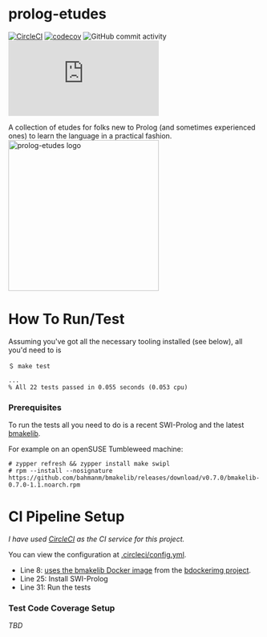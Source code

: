 # prolog-etudes

[![CircleCI](https://dl.circleci.com/status-badge/img/circleci/UMKeFZ8ns9T9vi5aquTfVT/GmMZi7fYoEtn4APsVdADde/tree/main.svg?style=svg&circle-token=357dc9c7b5626a1481100a8b3128a552a29def93)](https://dl.circleci.com/status-badge/redirect/circleci/UMKeFZ8ns9T9vi5aquTfVT/GmMZi7fYoEtn4APsVdADde/tree/main)
[![codecov](https://codecov.io/gh/bahmanm/prolog-etudes/graph/badge.svg?token=R5KPMGJAOY)](https://codecov.io/gh/bahmanm/prolog-etudes) 
![GitHub commit activity](https://img.shields.io/github/commit-activity/m/bahmanm/prolog-etudes?style=flat&logo=github&label=commits)
[![Matrix](https://img.shields.io/matrix/github-bahmanm-prolog-etudes%3Amatrix.org?server_fqdn=matrix.org&style=social&logo=matrix)](https://matrix.to/#/#github-bahmanm-prolog-etudes:matrix.org)

A collection of etudes for folks new to Prolog (and sometimes experienced ones) to learn the
language in a practical fashion.  
<img alt="prolog-etudes logo" src="https://imgur.com/pBBRDzr.png" style="height: 300px; width: 300px; vertical-align: top" /> 

# How To Run/Test

Assuming you've got all the necessary tooling installed (see below), all you'd need to is

```
＄ make test

...
% All 22 tests passed in 0.055 seconds (0.053 cpu)
```

### Prerequisites

To run the tests all you need to do is a recent SWI-Prolog and the latest
[bmakelib](https://github.com/bahmanm/bmakelib).

For example on an openSUSE Tumbleweed machine:

```
# zypper refresh && zypper install make swipl
# rpm --install --nosignature https://github.com/bahmanm/bmakelib/releases/download/v0.7.0/bmakelib-0.7.0-1.1.noarch.rpm
```

# CI Pipeline Setup 

_I have used [CircleCI](https://circleci.com/) as the CI service for this project._

You can view the configuration at [.circleci/config.yml](https://github.com/bahmanm/prolog-etudes/blob/c7218f9c64ca430559629ce544aa25dfca53bfb6/.circleci/config.yml). 

* Line 8: [uses the bmakelib Docker image](https://github.com/bahmanm/prolog-etudes/blob/c7218f9c64ca430559629ce544aa25dfca53bfb6/.circleci/config.yml#L8) 
from the [bdockerimg project](https://github.com/bahmanm/bdockerimg).
* Line 25: Install SWI-Prolog
* Line 31: Run the tests

### Test Code Coverage Setup
_TBD_
